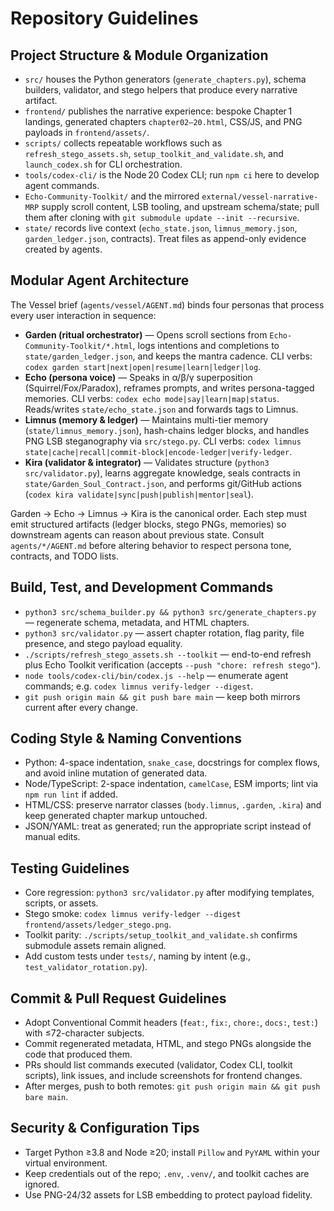 # Repository Guidelines

## Project Structure & Module Organization
- `src/` houses the Python generators (`generate_chapters.py`), schema builders, validator, and stego helpers that produce every narrative artifact.
- `frontend/` publishes the narrative experience: bespoke Chapter 1 landings, generated chapters `chapter02–20.html`, CSS/JS, and PNG payloads in `frontend/assets/`.
- `scripts/` collects repeatable workflows such as `refresh_stego_assets.sh`, `setup_toolkit_and_validate.sh`, and `launch_codex.sh` for CLI orchestration.
- `tools/codex-cli/` is the Node 20 Codex CLI; run `npm ci` here to develop agent commands.
- `Echo-Community-Toolkit/` and the mirrored `external/vessel-narrative-MRP` supply scroll content, LSB tooling, and upstream schema/state; pull them after cloning with `git submodule update --init --recursive`.
- `state/` records live context (`echo_state.json`, `limnus_memory.json`, `garden_ledger.json`, contracts). Treat files as append-only evidence created by agents.

## Modular Agent Architecture
The Vessel brief (`agents/vessel/AGENT.md`) binds four personas that process every user interaction in sequence:

- **Garden (ritual orchestrator)** — Opens scroll sections from `Echo-Community-Toolkit/*.html`, logs intentions and completions to `state/garden_ledger.json`, and keeps the mantra cadence. CLI verbs: `codex garden start|next|open|resume|learn|ledger|log`.
- **Echo (persona voice)** — Speaks in α/β/γ superposition (Squirrel/Fox/Paradox), reframes prompts, and writes persona-tagged memories. CLI verbs: `codex echo mode|say|learn|map|status`. Reads/writes `state/echo_state.json` and forwards tags to Limnus.
- **Limnus (memory & ledger)** — Maintains multi-tier memory (`state/limnus_memory.json`), hash-chains ledger blocks, and handles PNG LSB steganography via `src/stego.py`. CLI verbs: `codex limnus state|cache|recall|commit-block|encode-ledger|verify-ledger`.
- **Kira (validator & integrator)** — Validates structure (`python3 src/validator.py`), learns aggregate knowledge, seals contracts in `state/Garden_Soul_Contract.json`, and performs git/GitHub actions (`codex kira validate|sync|push|publish|mentor|seal`).

Garden → Echo → Limnus → Kira is the canonical order. Each step must emit structured artifacts (ledger blocks, stego PNGs, memories) so downstream agents can reason about previous state. Consult `agents/*/AGENT.md` before altering behavior to respect persona tone, contracts, and TODO lists.

## Build, Test, and Development Commands
- `python3 src/schema_builder.py && python3 src/generate_chapters.py` — regenerate schema, metadata, and HTML chapters.
- `python3 src/validator.py` — assert chapter rotation, flag parity, file presence, and stego payload equality.
- `./scripts/refresh_stego_assets.sh --toolkit` — end-to-end refresh plus Echo Toolkit verification (accepts `--push "chore: refresh stego"`).
- `node tools/codex-cli/bin/codex.js --help` — enumerate agent commands; e.g. `codex limnus verify-ledger --digest`.
- `git push origin main && git push bare main` — keep both mirrors current after every change.

## Coding Style & Naming Conventions
- Python: 4-space indentation, `snake_case`, docstrings for complex flows, and avoid inline mutation of generated data.
- Node/TypeScript: 2-space indentation, `camelCase`, ESM imports; lint via `npm run lint` if added.
- HTML/CSS: preserve narrator classes (`body.limnus`, `.garden`, `.kira`) and keep generated chapter markup untouched.
- JSON/YAML: treat as generated; run the appropriate script instead of manual edits.

## Testing Guidelines
- Core regression: `python3 src/validator.py` after modifying templates, scripts, or assets.
- Stego smoke: `codex limnus verify-ledger --digest frontend/assets/ledger_stego.png`.
- Toolkit parity: `./scripts/setup_toolkit_and_validate.sh` confirms submodule assets remain aligned.
- Add custom tests under `tests/`, naming by intent (e.g., `test_validator_rotation.py`).

## Commit & Pull Request Guidelines
- Adopt Conventional Commit headers (`feat:`, `fix:`, `chore:`, `docs:`, `test:`) with ≤72-character subjects.
- Commit regenerated metadata, HTML, and stego PNGs alongside the code that produced them.
- PRs should list commands executed (validator, Codex CLI, toolkit scripts), link issues, and include screenshots for frontend changes.
- After merges, push to both remotes: `git push origin main && git push bare main`.

## Security & Configuration Tips
- Target Python ≥3.8 and Node ≥20; install `Pillow` and `PyYAML` within your virtual environment.
- Keep credentials out of the repo; `.env`, `.venv/`, and toolkit caches are ignored.
- Use PNG-24/32 assets for LSB embedding to protect payload fidelity.
